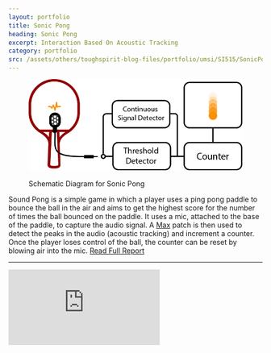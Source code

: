 ```yaml
---
layout: portfolio
title: Sonic Pong
heading: Sonic Pong
excerpt: Interaction Based On Acoustic Tracking
category: portfolio
src: /assets/others/toughspirit-blog-files/portfolio/umsi/SI515/SonicPong.png
---
```


<figure>
	<img src="/assets/others/toughspirit-blog-files/portfolio/umsi/SI515/SonicPong.png" class="img-responsive" title="Schematic Diagram for Sonic Pong" alt="Schematic Diagram for Sonic Pong" style="margin-bottom: 15px;"/>
	<figcaption>Schematic Diagram for Sonic Pong</figcaption>
</figure>

Sound Pong is a simple game in which a player uses a ping pong paddle to bounce the ball in the air and aims to get the highest score for the number of times the ball bounced on the paddle. It uses a mic, attached to the base of the paddle, to capture the audio signal. A <a href="https://cycling74.com/products/max/" target='_blank'>Max</a> patch is then used to detect the peaks in the audio (acoustic tracking) and increment a counter. Once the player loses control of the ball, the counter can be reset by blowing air into the mic. <a href="/assets/others/toughspirit-blog-files/portfolio/umsi/SI515/Acoustic%20Tracking.pdf" target="_blank">Read Full Report</a>

---

<!-- 4:3 aspect ratio -->
<div class="embed-responsive embed-responsive-4by3" style="padding-bottom: 73.8%;">
  <iframe class="embed-responsive-item" 
      src="https://player.vimeo.com/video/184966169?badge=0&byline=0&portrait=0&title=0"
      frameborder="0" webkitallowfullscreen mozallowfullscreen allowfullscreen></iframe>
</div>
